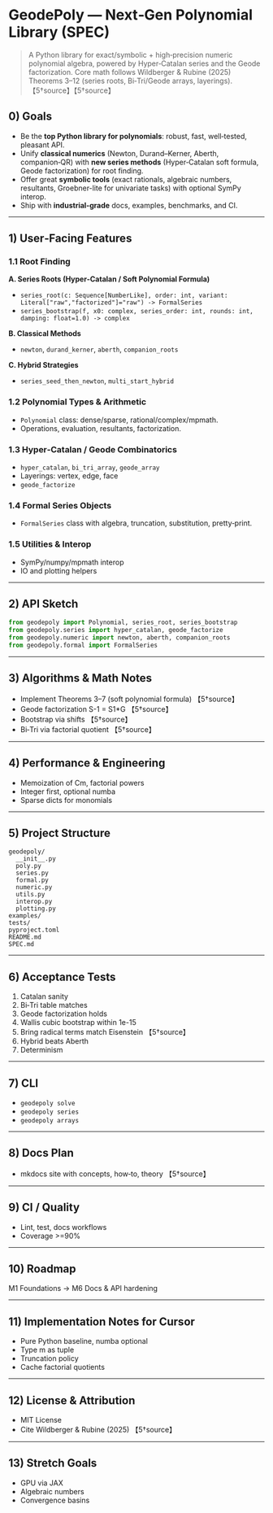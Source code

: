 # GeodePoly — Next‑Gen Polynomial Library (SPEC)

> A Python library for exact/symbolic + high‑precision numeric polynomial algebra, powered by Hyper‑Catalan series and the Geode factorization. Core math follows Wildberger & Rubine (2025) Theorems 3–12 (series roots, Bi‑Tri/Geode arrays, layerings). 【5†source】【5†source】

## 0) Goals

- Be the **top Python library for polynomials**: robust, fast, well‑tested, pleasant API.
- Unify **classical numerics** (Newton, Durand–Kerner, Aberth, companion‑QR) with **new series methods** (Hyper‑Catalan soft formula, Geode factorization) for root finding.
- Offer great **symbolic tools** (exact rationals, algebraic numbers, resultants, Groebner-lite for univariate tasks) with optional SymPy interop.
- Ship with **industrial‑grade** docs, examples, benchmarks, and CI.

---

## 1) User‑Facing Features

### 1.1 Root Finding

**A. Series Roots (Hyper‑Catalan / Soft Polynomial Formula)**
- `series_root(c: Sequence[NumberLike], order: int, variant: Literal["raw","factorized"]="raw") -> FormalSeries`
- `series_bootstrap(f, x0: complex, series_order: int, rounds: int, damping: float=1.0) -> complex`

**B. Classical Methods**
- `newton`, `durand_kerner`, `aberth`, `companion_roots`

**C. Hybrid Strategies**
- `series_seed_then_newton`, `multi_start_hybrid`

### 1.2 Polynomial Types & Arithmetic

- `Polynomial` class: dense/sparse, rational/complex/mpmath.
- Operations, evaluation, resultants, factorization.

### 1.3 Hyper‑Catalan / Geode Combinatorics

- `hyper_catalan`, `bi_tri_array`, `geode_array`
- Layerings: vertex, edge, face
- `geode_factorize`

### 1.4 Formal Series Objects

- `FormalSeries` class with algebra, truncation, substitution, pretty‑print.

### 1.5 Utilities & Interop

- SymPy/numpy/mpmath interop
- IO and plotting helpers

---

## 2) API Sketch

```python
from geodepoly import Polynomial, series_root, series_bootstrap
from geodepoly.series import hyper_catalan, geode_factorize
from geodepoly.numeric import newton, aberth, companion_roots
from geodepoly.formal import FormalSeries
```

---

## 3) Algorithms & Math Notes

- Implement Theorems 3–7 (soft polynomial formula) 【5†source】
- Geode factorization S-1 = S1*G 【5†source】
- Bootstrap via shifts 【5†source】
- Bi‑Tri via factorial quotient 【5†source】

---

## 4) Performance & Engineering

- Memoization of Cm, factorial powers
- Integer first, optional numba
- Sparse dicts for monomials

---

## 5) Project Structure

```
geodepoly/
  __init__.py
  poly.py
  series.py
  formal.py
  numeric.py
  utils.py
  interop.py
  plotting.py
examples/
tests/
pyproject.toml
README.md
SPEC.md
```

---

## 6) Acceptance Tests

1. Catalan sanity
2. Bi‑Tri table matches
3. Geode factorization holds
4. Wallis cubic bootstrap within 1e-15
5. Bring radical terms match Eisenstein 【5†source】
6. Hybrid beats Aberth
7. Determinism

---

## 7) CLI

- `geodepoly solve`
- `geodepoly series`
- `geodepoly arrays`

---

## 8) Docs Plan

- mkdocs site with concepts, how‑to, theory 【5†source】

---

## 9) CI / Quality

- Lint, test, docs workflows
- Coverage >=90%

---

## 10) Roadmap

M1 Foundations → M6 Docs & API hardening

---

## 11) Implementation Notes for Cursor

- Pure Python baseline, numba optional
- Type m as tuple
- Truncation policy
- Cache factorial quotients

---

## 12) License & Attribution

- MIT License
- Cite Wildberger & Rubine (2025) 【5†source】

---

## 13) Stretch Goals

- GPU via JAX
- Algebraic numbers
- Convergence basins
